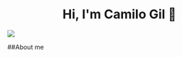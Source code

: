<div align="center">
<h1 align="center">Hi, I'm Camilo Gil</a> 👋</h1>
</div>
<img src="https://github.com/iBlacKings/iBlacKings/blob/main/T%C3%ADtulo%20secundario.jpg?raw=true">


##About me
<!--
**iBlacKings/iBlacKings** is a ✨ _special_ ✨ repository because its `README.md` (this file) appears on your GitHub profile.

Here are some ideas to get you started:

- 🔭 I’m currently working on ...
- 🌱 I’m currently learning ...
- 👯 I’m looking to collaborate on ...
- 🤔 I’m looking for help with ...
- 💬 Ask me about ...
- 📫 How to reach me: ...
- 😄 Pronouns: ...
- ⚡ Fun fact: ...
-->
